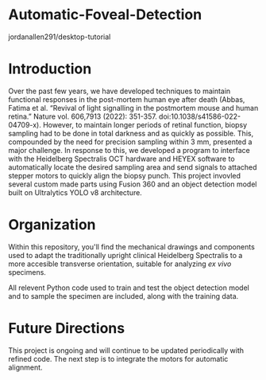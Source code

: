 # Automatic-Foveal-Detection
 jordanallen291/desktop-tutorial

# Introduction
Over the past few years, we have developed techniques to maintain functional responses in the post-mortem human eye after death (Abbas, Fatima et al. “Revival of light signalling in the postmortem mouse and human retina.” Nature vol. 606,7913 (2022): 351-357. doi:10.1038/s41586-022-04709-x). However, to maintain longer periods of retinal function, biopsy sampling had to be done in total darkness and as quickly as possible. This, compounded by the need for precision sampling within 3 mm, presented a major challenge.
In response to this, we developed a program to interface with the Heidelberg Spectralis OCT hardware and HEYEX software to automatically locate the desired sampling area and send signals to attached stepper motors to quickly align the biopsy punch. This project invovled several custom made parts using Fusion 360 and an object detection model built on Ultralytics YOLO v8 architecture.

# Organization
Within this repository, you'll find the mechanical drawings and components used to adapt the traditionally upright clinical Heidelberg Spectralis to a more accesible transverse orientation, suitable for analyzing _ex vivo_ specimens.

All relevent Python code used to train and test the object detection model and to sample the specimen are included, along with the training data.

# Future Directions
This project is ongoing and will continue to be updated periodically with refined code. The next step is to integrate the motors for automatic alignment.
